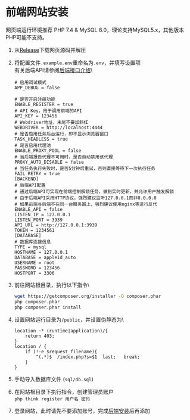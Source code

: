 # 前端网站安装

网页端运行环境推荐 PHP 7.4 & MySQL 8.0，理论支持MySQL5.x，其他版本PHP可能不支持。



1. 从[Release](https://github.com/pplulee/appleid\_auto/releases)下载网页源码并解压
2.  将配置文件`.example.env`重命名为`.env`，并填写设置项\
    有关后端API请参阅[后端接口介绍](../intro/hou-duan-jie-kou-jie-shao.md)\


    ```
    # 启用调试模式
    APP_DEBUG = false

    # 是否开启注册功能
    ENABLE_REGISTER = true
    # API Key，用于调用前端的API
    API_KEY = 123456
    # Webdriver地址，末尾不要加斜杠
    WEBDRIVER = http://localhost:4444
    # 是否启用任务后台运行，即不显示浏览器窗口
    TASK_HEADLESS = true
    # 是否启用代理池
    ENABLE_PROXY_POOL = false
    # 当后端报告代理不可用时，是否自动禁用该代理
    PROXY_AUTO_DISABLE = false
    # 当任务执行失败时，是否5分钟后重试，否则直接等待下一次执行任务
    FAIL_RETRY = true
    [BACKEND]
    # 后端API配置
    # 通过后端API可实现在前端控制解锁任务，做到实时更新，并允许用户触发解锁
    # 由于后端API采用HTTP协议，强烈建议监听127.0.0.1而非0.0.0.0
    # 如果前端与后端不在同一台服务器上，强烈建议使用nginx等进行反代
    ENABLE_API = false
    LISTEN_IP = 127.0.0.1
    LISTEN_PORT = 3939
    API_URL = http://127.0.0.1:3939
    TOKEN = 1234561
    [DATABASE]
    # 数据库连接信息
    TYPE = mysql
    HOSTNAME = 127.0.0.1
    DATABASE = appleid_auto
    USERNAME = root
    PASSWORD = 123456
    HOSTPORT = 3306
    ```
3.  前往网站根目录，执行以下指令\


    ```bash
    wget https://getcomposer.org/installer -O composer.phar
    php composer.phar
    php composer.phar install
    ```
4.  设置网站运行目录为`/public`，并设置伪静态为\


    ```nginx
    location ~* (runtime|application)/{
        return 403;
    }
    location / {
        if (!-e $request_filename){
            ^(.*)$  /index.php?s=$1  last;   break;
        }
    }
    ```
5. 手动导入数据库文件 (`sql/db.sql`)
6. 在网站根目录下执行指令，创建管理员账户\
   `php think register 用户名 密码`
7. 登录网站，此时请先不要添加账号，完成[后端安装](hou-duan-cheng-xu-an-zhuang.md)后再添加
